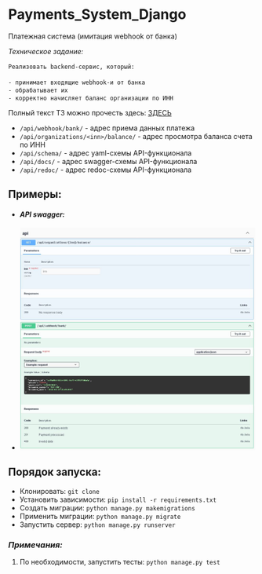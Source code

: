 # Payments_System_Django

Платежная система (имитация webhook от банка)

_Техническое задание:_

```text
Реализовать backend-сервис, который:

- принимает входящие webhook-и от банка
- обрабатывает их
- корректно начисляет баланс организации по ИНН
```

Полный текст ТЗ можно прочесть здесь: [ЗДЕСЬ](https://gist.github.com/an1creator/312d0b7cb68da921e725f9929accc971)

* `/api/webhook/bank/` - адрес приема данных платежа
* `/api/organizations/<inn>/balance/` - адрес просмотра баланса счета по ИНН
* `/api/schema/` - адрес yaml-схемы API-функционала
* `/api/docs/` - адрес swagger-схемы API-функционала
* `/api/redoc/` - адрес redoc-схемы API-функционала

## Примеры:

* #### _API swagger:_
* ![swagger.JPG](README%2Fswagger.JPG)

## Порядок запуска:

* Клонировать: `git clone `
* Установить зависимости: `pip install -r requirements.txt`
* Создать миграции: `python manage.py makemigrations`
* Применить миграции: `python manage.py migrate`
* Запустить сервер: `python manage.py runserver`

### _Примечания:_

1. По необходимости, запустить тесты: `python manage.py test`
